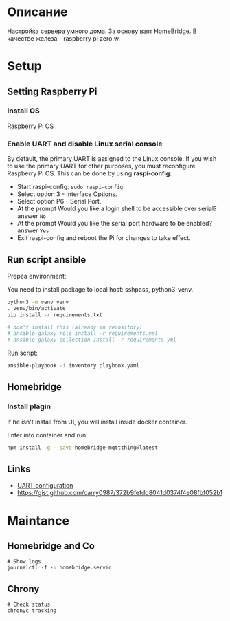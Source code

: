 # Описание

Настройка сервера умного дома. За основу взят HomeBridge. В качестве железа - raspberry pi zero w.

# Setup

## Setting Raspberry Pi

### Install OS

[Raspberry Pi OS](https://www.raspberrypi.org/software/)

### Enable UART and disable Linux serial console

By default, the primary UART is assigned to the Linux console.
If you wish to use the primary UART for other purposes,
you must reconfigure Raspberry Pi OS. This can be done by using **raspi-config**:

- Start raspi-config: `sudo raspi-config`.
- Select option 3 - Interface Options.
- Select option P6 - Serial Port.
- At the prompt Would you like a login shell to be accessible over serial? answer `No`
- At the prompt Would you like the serial port hardware to be enabled? answer `Yes`
- Exit raspi-config and reboot the Pi for changes to take effect.

## Run script ansible

Prepea environment:

You need to install package to local host: sshpass, python3-venv.

```bash
python3 -m venv venv
. venv/bin/activate
pip install -r requirements.txt

# don't install this (already in repository)
# ansible-galaxy role install -r requirements.yml
# ansible-galaxy collection install -r requirements.yml
```

Run script:

```bash
ansible-playbook -i inventory playbook.yaml
```

## Homebridge

### Install plagin

If he isn't install from UI, you will install inside docker container.

Enter into container and run:

```bash
npm install -g --save homebridge-mqttthing@latest
```

## Links

- [UART configuration](https://www.raspberrypi.org/documentation/configuration/uart.md)
- https://gist.github.com/carry0987/372b9fefdd8041d0374f4e08fbf052b1


# Maintance

## Homebridge and Co

```shell
# Show logs
journalctl -f -u homebridge.servic
```

## Chrony

```console
# Check status
chronyc tracking
```
